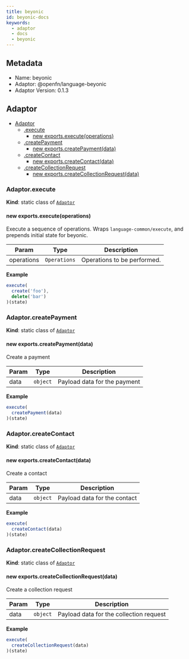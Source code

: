 ```yaml
---
title: beyonic
id: beyonic-docs
keywords:
  - adaptor
  - docs
  - beyonic
---
```

## Metadata
- Name: beyonic
- Adaptor: @openfn/language-beyonic
- Adaptor Version: 0.1.3
<a name="module_Adaptor"></a>

## Adaptor

* [Adaptor](#module_Adaptor)
    * [.execute](#module_Adaptor.execute)
        * [new exports.execute(operations)](#new_module_Adaptor.execute_new)
    * [.createPayment](#module_Adaptor.createPayment)
        * [new exports.createPayment(data)](#new_module_Adaptor.createPayment_new)
    * [.createContact](#module_Adaptor.createContact)
        * [new exports.createContact(data)](#new_module_Adaptor.createContact_new)
    * [.createCollectionRequest](#module_Adaptor.createCollectionRequest)
        * [new exports.createCollectionRequest(data)](#new_module_Adaptor.createCollectionRequest_new)

<a name="module_Adaptor.execute"></a>

### Adaptor.execute
**Kind**: static class of [<code>Adaptor</code>](#module_Adaptor)  
<a name="new_module_Adaptor.execute_new"></a>

#### new exports.execute(operations)
Execute a sequence of operations.
Wraps `language-common/execute`, and prepends initial state for beyonic.


| Param | Type | Description |
| --- | --- | --- |
| operations | <code>Operations</code> | Operations to be performed. |

**Example**  
```js
execute(
  create('foo'),
  delete('bar')
)(state)
```
<a name="module_Adaptor.createPayment"></a>

### Adaptor.createPayment
**Kind**: static class of [<code>Adaptor</code>](#module_Adaptor)  
<a name="new_module_Adaptor.createPayment_new"></a>

#### new exports.createPayment(data)
Create a payment


| Param | Type | Description |
| --- | --- | --- |
| data | <code>object</code> | Payload data for the payment |

**Example**  
```js
execute(
  createPayment(data)
)(state)
```
<a name="module_Adaptor.createContact"></a>

### Adaptor.createContact
**Kind**: static class of [<code>Adaptor</code>](#module_Adaptor)  
<a name="new_module_Adaptor.createContact_new"></a>

#### new exports.createContact(data)
Create a contact


| Param | Type | Description |
| --- | --- | --- |
| data | <code>object</code> | Payload data for the contact |

**Example**  
```js
execute(
  createContact(data)
)(state)
```
<a name="module_Adaptor.createCollectionRequest"></a>

### Adaptor.createCollectionRequest
**Kind**: static class of [<code>Adaptor</code>](#module_Adaptor)  
<a name="new_module_Adaptor.createCollectionRequest_new"></a>

#### new exports.createCollectionRequest(data)
Create a collection request


| Param | Type | Description |
| --- | --- | --- |
| data | <code>object</code> | Payload data for the collection request |

**Example**  
```js
execute(
  createCollectionRequest(data)
)(state)
```
